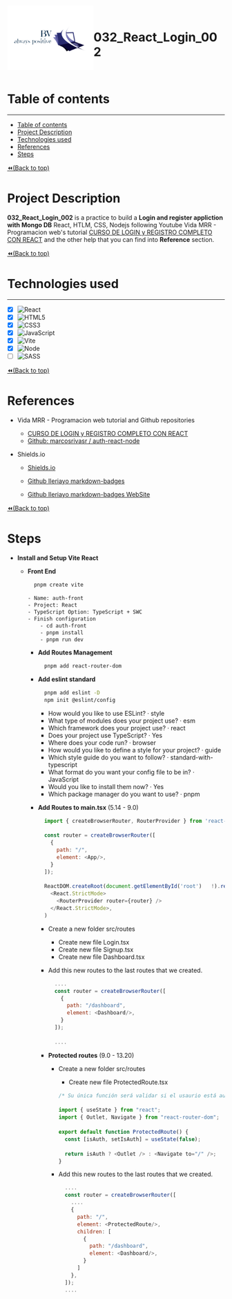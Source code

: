 <div>
	<div>
		<img src=https://raw.githubusercontent.com/Byron2016/00_forImages/main/images/Logo_01_00.png align=left alt=MyLogo width=200>
	</div>
	&nbsp;
	<div>
		<h1>032_React_Login_002</h1>
	</div>
</div>

&nbsp;

# Table of contents

---

- [Table of contents](#table-of-contents)
- [Project Description](#project-description)
- [Technologies used](#technologies-used)
- [References](#references)
- [Steps](#steps)

[⏪(Back to top)](#table-of-contents)

# Project Description

**032_React_Login_002** is a practice to build a **Login and register appliction with Mongo DB** React, HTLM, CSS, Nodejs following Youtube Vida MRR - Programacion web's tutorial [CURSO DE LOGIN y REGISTRO COMPLETO CON REACT](https://www.youtube.com/watch?v=q4ywr3eZmk0) and the other help that you can find into **Reference** section.

[⏪(Back to top)](#table-of-contents)
&nbsp;

# Technologies used

---

- [x] ![React](https://img.shields.io/badge/react-%2320232a.svg?style=for-the-badge&logo=react&logoColor=%2361DAFB)
- [x] ![HTML5](https://img.shields.io/badge/html5-%23E34F26.svg?style=for-the-badge&logo=html5&logoColor=white)
- [x] ![CSS3](https://img.shields.io/badge/css3-%231572B6.svg?style=for-the-badge&logo=css3&logoColor=white)
- [x] ![JavaScript](https://img.shields.io/badge/javascript-%23323330.svg?style=for-the-badge&logo=javascript&logoColor=%23F7DF1E)
- [x] ![Vite](https://img.shields.io/badge/vite-%23646CFF.svg?style=for-the-badge&logo=vite&logoColor=white)
- [x] ![Node](https://img.shields.io/badge/Node.js-43853D?style=for-the-badge&logo=node.js&logoColor=white)
- [ ] ![SASS](https://img.shields.io/badge/SASS-hotpink.svg?style=for-the-badge&logo=SASS&logoColor=white)

[⏪(Back to top)](#table-of-contents)

# References

- Vida MRR - Programacion web tutorial and Github repositories

  - [CURSO DE LOGIN y REGISTRO COMPLETO CON REACT](https://www.youtube.com/watch?v=q4ywr3eZmk0)
  - [ Github: marcosrivasr / auth-react-node](https://github.com/marcosrivasr/auth-react-node)

- Shields.io

  - [Shields.io](https://shields.io/)

  - [Github Ileriayo markdown-badges](https://github.com/Ileriayo/markdown-badges)

  - [Github Ileriayo markdown-badges WebSite](https://ileriayo.github.io/markdown-badges/)

[⏪(Back to top)](#table-of-contents)

# Steps

- **Install and Setup Vite React**

  - **Front End**

    ```bash
      pnpm create vite
    ```

        - Name: auth-front
        - Project: React
        - TypeScript Option: TypeScript + SWC
        - Finish configuration
        	- cd auth-front
        	- pnpm install
        	- pnpm run dev

    - **Add Routes Management**
      ```bash
        pnpm add react-router-dom
      ```
    - **Add eslint standard**

      ```bash
        pnpm add eslint -D
        npm init @eslint/config
      ```

      - How would you like to use ESLint? · style
      - What type of modules does your project use? · esm
      - Which framework does your project use? · react
      - Does your project use TypeScript? · Yes
      - Where does your code run? · browser
      - How would you like to define a style for your project? · guide
      - Which style guide do you want to follow? · standard-with-typescript
      - What format do you want your config file to be in? · JavaScript
      - Would you like to install them now? · Yes
      - Which package manager do you want to use? · pnpm

    - **Add Routes to main.tsx**
      (5.14 - 9.0)

      ```js
        import { createBrowserRouter, RouterProvider } from 'react-router-dom';

        const router = createBrowserRouter([
          {
            path: "/",
            element: <App/>,
          }
        ]);

        ReactDOM.createRoot(document.getElementById('root')   !).render(
          <React.StrictMode>
            <RouterProvider router={router} />
          </React.StrictMode>,
        )
      ```

      - Create a new folder src/routes
        - Create new file Login.tsx
        - Create new file Signup.tsx
        - Create new file Dashboard.tsx
      - Add this new routes to the last routes that we created.

        ```js
          ....
          const router = createBrowserRouter([
            {
              path: "/dashboard",
              element: <Dashboard/>,
            }
          ]);

          ....
        ```

      - **Protected routes**
        (9.0 - 13.20)

        - Create a new folder src/routes

          - Create new file ProtectedRoute.tsx

          ```js
          /* Su única función será validar si el usaurio está autentificado, si no lo   está te     redirigirá */

          import { useState } from "react";
          import { Outlet, Navigate } from "react-router-dom";

          export default function ProtectedRoute() {
            const [isAuth, setIsAuth] = useState(false);

            return isAuth ? <Outlet /> : <Navigate to="/" />;
          }
          ```

        - Add this new routes to the last routes that we created.

          ```js
            ....
            const router = createBrowserRouter([
              ....
              {
                path: "/",
                element: <ProtectedRoute/>,
                children: [
                  {
                    path: "/dashboard",
                    element: <Dashboard/>,
                  }
                ]
              },
            ]);
            ....
          ```
